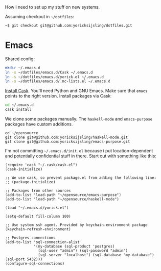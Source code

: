How i need to set up my stuff on new systems.

Assuming checkout in `~/dotfiles`:

```bash
~$ git checkout git@github.com:yoricksijsling/dotfiles.git
```


# Emacs

Shared config:

```bash
mkdir ~/.emacs.d
ln -s ~/dotfiles/emacs.d/Cask ~/.emacs.d
ln -s ~/dotfiles/emacs.d/yorick.el ~/.emacs.d
ln -s ~/dotfiles/emacs.d/.mc-lists.el ~/.emacs.d
```

[Install Cask](http://cask.readthedocs.io/en/latest/guide/installation.html). You'll need Python and
GNU Emacs. Make sure that `emacs` points to the right version. Install packages via Cask:

```bash
cd ~/.emacs.d
cask install
```

We clone some packages manually. The `haskell-mode` and `emacs-purpose` packages have custom
additions.

```
cd ~/opensource
git clone git@github.com:yoricksijsling/haskell-mode.git
git clone git@github.com:yoricksijsling/emacs-purpose.git
```

I'm not committing `~/.emacs.d/init.el` because i put location-dependent and potentially
confidential stuff in there. Start out with something like this:

```elisp
(require 'cask "~/.cask/cask.el")
(cask-initialize)

;; We use cask, so prevent package.el from adding the following line:
;; (package-initialize)

;; Packages from other sources
(add-to-list 'load-path "~/opensource/emacs-purpose")
(add-to-list 'load-path "~/opensource/haskell-mode")

(load "~/.emacs.d/yorick.el")

(setq-default fill-column 100)

;; Use system ssh agent. Provided by keychain-environment package
(keychain-refresh-environment)

;; Postgres connections
(add-to-list 'sql-connection-alist
             '(my-database (sql-product 'postgres)
               (sql-user "admin") (sql-password "admin")
               (sql-server "localhost") (sql-database "my-database") (sql-port 5432)))
(configure-sql-connections)

```

